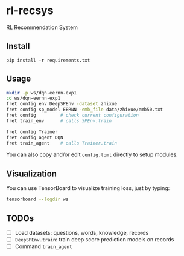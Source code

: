 # rl-recsys
RL Recommendation System

## Install
```
pip install -r requirements.txt
```

## Usage

```sh
mkdir -p ws/dqn-eernn-exp1
cd ws/dqn-eernn-exp1
fret config env DeepSPEnv -dataset zhixue
fret config sp_model EERNN -emb_file data/zhixue/emb50.txt
fret config         # check current configuration
fret train_env      # calls SPEnv.train

fret config Trainer
fret config agent DQN
fret train_agent    # calls Trainer.train
```

You can also copy and/or edit `config.toml` directly to setup modules.

## Visualization

You can use TensorBoard to visualize training loss, just by typing:

```sh
tensorboard --logdir ws 
```

## TODOs
-[ ] Load datasets: questions, words, knowledge, records
-[ ] `DeepSPEnv.train`: train deep score prediction models on records
-[ ] Command `train_agent`
